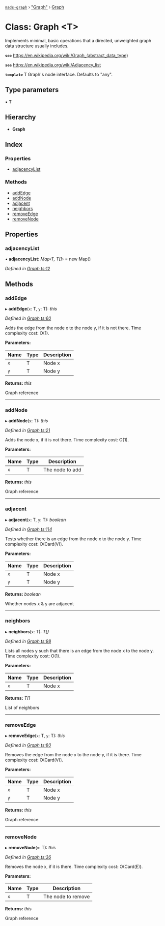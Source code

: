 [`mads-graph`](../README.md) › ["Graph"](../modules/_graph_.md) › [Graph](_graph_.graph.md)

# Class: Graph <**T**>

Implements minimal, basic operations that a directed, unweighted graph data
structure usually includes.

**`see`** https://en.wikipedia.org/wiki/Graph_(abstract_data_type)

**`see`** https://en.wikipedia.org/wiki/Adjacency_list

**`template`** T Graph's node interface. Defaults to "any".

## Type parameters

▪ **T**

## Hierarchy

* **Graph**

## Index

### Properties

* [adjacencyList](_graph_.graph.md#adjacencylist)

### Methods

* [addEdge](_graph_.graph.md#addedge)
* [addNode](_graph_.graph.md#addnode)
* [adjacent](_graph_.graph.md#adjacent)
* [neighbors](_graph_.graph.md#neighbors)
* [removeEdge](_graph_.graph.md#removeedge)
* [removeNode](_graph_.graph.md#removenode)

## Properties

###  adjacencyList

• **adjacencyList**: *Map‹T, T[]›* = new Map()

*Defined in [Graph.ts:12](https://github.com/Bartozzz/mads/blob/506fbba/packages/mads-graph/src/Graph.ts#L12)*

## Methods

###  addEdge

▸ **addEdge**(`x`: T, `y`: T): *this*

*Defined in [Graph.ts:60](https://github.com/Bartozzz/mads/blob/506fbba/packages/mads-graph/src/Graph.ts#L60)*

Adds the edge from the node x to the node y, if it is not there.
Time complexity cost: O(1).

**Parameters:**

Name | Type | Description |
------ | ------ | ------ |
`x` | T | Node x |
`y` | T | Node y |

**Returns:** *this*

Graph reference

___

###  addNode

▸ **addNode**(`x`: T): *this*

*Defined in [Graph.ts:21](https://github.com/Bartozzz/mads/blob/506fbba/packages/mads-graph/src/Graph.ts#L21)*

Adds the node x, if it is not there.
Time complexity cost: O(1).

**Parameters:**

Name | Type | Description |
------ | ------ | ------ |
`x` | T | The node to add |

**Returns:** *this*

Graph reference

___

###  adjacent

▸ **adjacent**(`x`: T, `y`: T): *boolean*

*Defined in [Graph.ts:114](https://github.com/Bartozzz/mads/blob/506fbba/packages/mads-graph/src/Graph.ts#L114)*

Tests whether there is an edge from the node x to the node y.
Time complexity cost: O(Card(V)).

**Parameters:**

Name | Type | Description |
------ | ------ | ------ |
`x` | T | Node x |
`y` | T | Node y |

**Returns:** *boolean*

Whether nodes x & y are adjacent

___

###  neighbors

▸ **neighbors**(`x`: T): *T[]*

*Defined in [Graph.ts:98](https://github.com/Bartozzz/mads/blob/506fbba/packages/mads-graph/src/Graph.ts#L98)*

Lists all nodes y such that there is an edge from the node x to the node y.
Time complexity cost: O(1).

**Parameters:**

Name | Type | Description |
------ | ------ | ------ |
`x` | T | Node x |

**Returns:** *T[]*

List of neighbors

___

###  removeEdge

▸ **removeEdge**(`x`: T, `y`: T): *this*

*Defined in [Graph.ts:80](https://github.com/Bartozzz/mads/blob/506fbba/packages/mads-graph/src/Graph.ts#L80)*

Removes the edge from the node x to the node y, if it is there.
Time complexity cost: O(Card(V)).

**Parameters:**

Name | Type | Description |
------ | ------ | ------ |
`x` | T | Node x |
`y` | T | Node y |

**Returns:** *this*

Graph reference

___

###  removeNode

▸ **removeNode**(`x`: T): *this*

*Defined in [Graph.ts:36](https://github.com/Bartozzz/mads/blob/506fbba/packages/mads-graph/src/Graph.ts#L36)*

Removes the node x, if it is there.
Time complexity cost: O(Card(E)).

**Parameters:**

Name | Type | Description |
------ | ------ | ------ |
`x` | T | The node to remove |

**Returns:** *this*

Graph reference
